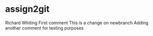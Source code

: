 # assign2git
Richard Whiting
First comment
This is a change on newbranch
Adding another comment for testing purposes
